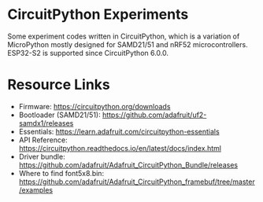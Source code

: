 # CircuitPython Experiments

Some experiment codes written in CircuitPython, which is a variation of MicroPython mostly designed for SAMD21/51 and nRF52 microcontrollers. ESP32-S2 is supported since CircuitPython 6.0.0.

# Resource Links

* Firmware: https://circuitpython.org/downloads
* Bootloader (SAMD21/51): https://github.com/adafruit/uf2-samdx1/releases
* Essentials: https://learn.adafruit.com/circuitpython-essentials
* API Reference: https://circuitpython.readthedocs.io/en/latest/docs/index.html
* Driver bundle: https://github.com/adafruit/Adafruit_CircuitPython_Bundle/releases
* Where to find font5x8.bin: https://github.com/adafruit/Adafruit_CircuitPython_framebuf/tree/master/examples
